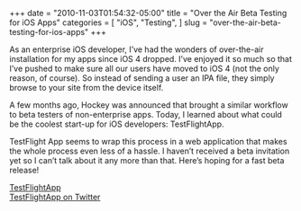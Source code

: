 +++
date = "2010-11-03T01:54:32-05:00"
title = "Over the Air Beta Testing for iOS Apps"
categories = [
  "iOS",
  "Testing",
]
slug = "over-the-air-beta-testing-for-ios-apps"
+++

As an enterprise iOS developer, I’ve had the wonders of over-the-air installation for my apps since iOS 4 dropped. I’ve enjoyed it so much so that I’ve pushed to make sure all our users have moved to iOS 4 (not the only reason, of course). So instead of sending a user an IPA file, they simply browse to your site from the device itself.

A few months ago, Hockey was announced that brought a similar workflow to beta testers of non-enterprise apps. Today, I learned about what could be the coolest start-up for iOS developers: TestFlightApp.

TestFlight App seems to wrap this process in a web application that makes the whole process even less of a hassle. I haven’t received a beta invitation yet so I can’t talk about it any more than that. Here’s hoping for a fast beta release!

[TestFlightApp](http://www.testflightapp.com/)   
[TestFlightApp on Twitter](http://twitter.com/testflightapp)
